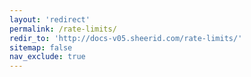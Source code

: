 ```yaml
---
layout: 'redirect'
permalink: /rate-limits/
redir_to: 'http://docs-v05.sheerid.com/rate-limits/'
sitemap: false
nav_exclude: true
---
```

